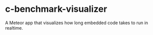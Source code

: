 # c-benchmark-visualizer
A Meteor app that visualizes how long embedded code takes to run in realtime.
